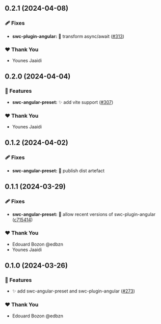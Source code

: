 ## 0.2.1 (2024-04-08)


### 🩹 Fixes

- **swc-plugin-angular:** 🐞 transform async/await ([#313](https://github.com/jscutlery/devkit/pull/313))


### ❤️  Thank You

- Younes Jaaidi

## 0.2.0 (2024-04-04)


### 🚀 Features

- **swc-angular-preset:** ✨ add vite support ([#307](https://github.com/jscutlery/devkit/pull/307))


### ❤️  Thank You

- Younes Jaaidi

## 0.1.2 (2024-04-02)

### 🩹 Fixes

- **swc-angular-preset:** 🐞 publish dist artefact


## 0.1.1 (2024-03-29)


### 🩹 Fixes

- **swc-angular-preset:** 🐞 allow recent versions of swc-plugin-angular ([c715414](https://github.com/jscutlery/devkit/commit/c715414))


### ❤️  Thank You

- Edouard Bozon @edbzn
- Younes Jaaidi

## 0.1.0 (2024-03-26)


### 🚀 Features

- ✨ add swc-angular-preset and swc-plugin-angular ([#273](https://github.com/jscutlery/devkit/pull/273))


### ❤️  Thank You

- Edouard Bozon @edbzn
